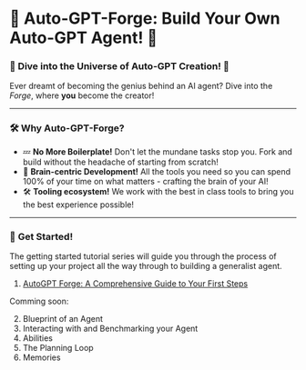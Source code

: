 # 🚀 **Auto-GPT-Forge**: Build Your Own Auto-GPT Agent! 🧠 

### 🌌 Dive into the Universe of Auto-GPT Creation! 🌌

Ever dreamt of becoming the genius behind an AI agent? Dive into the *Forge*, where **you** become the creator!

---

### 🛠️ **Why Auto-GPT-Forge?**
- 💤 **No More Boilerplate!** Don't let the mundane tasks stop you. Fork and build without the headache of starting from scratch!
- 🧠 **Brain-centric Development!** All the tools you need so you can spend 100% of your time on what matters - crafting the brain of your AI!
- 🛠️ **Tooling ecosystem!** We work with the best in class tools to bring you the best experience possible!
---

### 🚀 **Get Started!**

The getting started tutorial series will guide you through the process of setting up your project all the way through to building a generalist agent. 

1. [AutoGPT Forge: A Comprehensive Guide to Your First Steps](https://aiedge.medium.com/autogpt-forge-a-comprehensive-guide-to-your-first-steps-a1dfdf46e3b4)

Comming soon:

2. Blueprint of an Agent
3. Interacting with and Benchmarking your Agent
4. Abilities
5. The Planning Loop
6. Memories